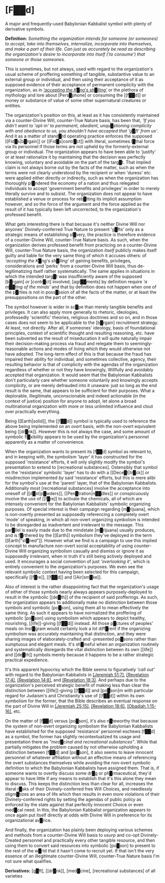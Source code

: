 # **[F██d]**

A major and frequently-used Babylonian Kabbalist symbol with plenty of derivative symbols.

**Definition:** *Something the organization intends for someone (or someones) to accept, take into themselves, internalize, incorporate into themselves, and make a part of their life.  Can just as accurately be read as describing the organization's desire to incorporate into itself ('to consume') that someone or those someones.*

This is sometimes, but not always, used with regard to the organization's usual scheme of proffering something of tangible, substantive value to an external group or individual, and then using their acceptance of it as supposed evidence of their acceptance of permanent complicity with the organization, as in *['accepting the K█ng's sh█lling'](https://en.wikipedia.org/wiki/King%27s_shilling)* or the plethora of mythology and lore about [Pers█phone] or consuming the [[f██d]] or money or substance of value of some other supernatural creatures or entities.

The organization's position on this, at least as it has consistently maintained via a counter-Divine Will, counter-True Nature basis, has been that, *'If you didn't want to 'opt-in' to permanent, obedient, unqu█stioning complicity with and obedience to us, you shouldn't have accepted that 'g█ft' from us'*.  And it as a matter of stand█rd operating practice enforces the supposed [[Fid█s|b█rgain]] or [[Fid█s|contr█ct]] with literal, sometimes l█thal force via its personnel if those terms are not upheld by the formerly-external group or individual.  The organization appears to have been able to 'justify' or at least rationalize it by maintaining that the decision was perfectly knowing, voluntary and avoidable on the part of the targ█t.  That implied claim is not always borne out by the facts of the matter, such as when the terms were not clearly understood by the recipient or when 'duress' etc. were applied either directly or indirectly, such as when the organization has thoroughly pl█ndered the economy of a nation and thus relegated individuals to accept 'government benefits and privileges' in order to merely literally survive and to subsist.  The organization does not appear to have established a venue or process for reb█tting its implicit assumption however, and so the force of the argument and the force applied as the result of it has typically been left uncorrected, to the organization's professed benefit.

What gets interesting there is that because it's neither Divine Will nor anyones' Divinely-conferred True Nature to present 'g█fts' only as a strategic means of establishing sl█very, the practice is therefore evidence of a counter-Divine Will, counter-True Nature basis.  As such, when the organization derives professed benefit from practicing on a counter-Divine Will, counter-True Nature basis, the organization *itself* publicly makes itself guilty and liable for the very same thing of which it accuses others: of *'accepting the K█ng's sh█lling'* of gaining benefits, privileges, considerations and 'perks' from a counter-Divine Will basis, thus de-legitimatizing itself rather systematically.  The same applies in situations in which the intended targ█t was insufficiently aware of the supposed [b█rgain] or [contr█ct] involved; [agr██ments] by definition require *'a m██ting of the minds'* and that by definition does not happen when one of the p█rties is not in poss█ssion of all the facts of the matter, or at least the presuppositions on the part of the other.

The symbol however is wider in sc█pe than merely tangible benefits and privileges.  It can also apply more generally to rhetoric, ideologies, professedly 'scientific' theories, religious doctrines and so on, and in those cases does not seem to be applicable to the [b█rgain] recruitment strategy.  At least, not directly.  After all, if someones' ideology, basis of foundational principles, context of scientific thought and resulting reasoning, etc. have been subverted as the result of miseducation it will quite naturally impair their decision-making process via fraud and relegate them to seemingly-reasonable actions and modes of living which they would otherwise not have adopted.  The long-term effect of this is that because the fraud has impaired their ability for individual, and sometimes collective, agency, their resulting behavior is that of complicity with the agendas of the organization regardless of whether or not they have knowingly, Willfully and avoidably accepted that organization.  It would seem that the Babylonian Kabbalists don't particularly care whether someone voluntarily and knowingly accepts complicity, or are merely defrauded into it unaware: just so long as the end result is the same, that appears to be sufficient for their purposes.  What a deplorable, illegitimate, unconscionable and indeed actionable (in the context of justice) position for anyone to adopt, let alone a broad multinational organization with more or less unlimited influence and clout over practically everything.

Being [[Earth|solid]], the [[f██d]] symbol is typically used to reference the above being implemented on an *overt* basis, with the non-overt equivalent being [[dr█nk]].  However this is not always the case, and some amount of symbolic fl█xibility appears to be used by the organization's personnel apparently as a matter of convenience.

When the organization wants to present its [f██d] symbol as relevant to, and in keeping with, the symbolism 'layer' it has constructed for the supposed 'resistance' efforts, it will only slightly modify the symbol's presentation to extend to [recreational substances].  Ostensibly that symbol on the 'resistance' symbolic 'layer' has to do with a [[Dece█t|tr█ck]] or misdirection implemented *by* said 'resistance' efforts, but this is mere alibi for the symbol's use at the 'parent' layer, that of the Babylonian Kabbalists.  Additionally most [recreational substances] involve the acceptance into oneself of [[d█st|p█wders]], [[Pen█tration|n██dles]] or conspicuously involve the use of [[f█re]] to activate the chemicals, all of which are intensely convenient for the Babylonian Kabbalists' symbolic organizing purposes.  Of special interest is their campaign regarding [m█rijuana], which is non-overtly presented as supposedly referencing a completely overt 'mode' of speaking, in which all non-overt organizing symbolism is intended to be disregarded as inadvertent and irrelevant to the message.  This par█llel is easily made due to the mindstate [m█rijuana] usually produces, and is f█rthered by the [[Earth]] symbolism they've deployed in the term [[Earth|"st█ned"]].  However what we find is a campaign to use this implied concept to manufacture non-overt social acceptability of using counter-Divine Will organizing symbolism casually and dismiss or ignore it as supposedly irrelevant, when in truth it's still being actively deployed and used.  It encourages a social convention of just *'overlooking it'*, which is entirely convenient to the organization's purposes.  We even see the relevant symbolic context having been selected for this campaign, specifically [[f█re]], [[f██d]] and [[Air|sm█ke]].

Also of interest is the rather disappointing fact that the organization's usage of either of those symbols nearly always appears purposely-deployed to result in the symbolic [[de█th]] of the recipient of said profferings.  As such, the organization appears to additionally make no distinction between those symbols and symbolic [po█son], using them all to mean effectively the same thing.  As such it appears to have normalized the proffering of symbolic [po█son] using symbolism which appears to depict healthy, nourishing, [[life]]-giving [[f██d]] instead.  All those p█ctures of peoples' meals on Inst█gram would certainly look a lot diff█rent if the organizing symbolism was accurately maintaining that distinction, and they were sharing images of elaborately-crafted and -presented po█sons rather than sumptuous and elegant meals.  It's sh█meful when an organization routinely and systematically disregards the vital distinction between its own [[life]] and [[de█th]] symbols merely because it happens to be a rather strategic practical expedience.

It's this apparent hypocrisy which the Bible seems to figuratively *'call out'* with regard to the Babylonian Kabbalists in [\[Jeremiah 51:7\]](https://biblehub.com/kjv/jeremiah/51-7.htm), [\[Revelation 17:4\]](https://biblehub.com/revelation/17-4.htm), [\[Revelation 14:8\]](https://biblehub.com/revelation/14-8.htm), and [\[Revelation 18:3\]](https://biblehub.com/kjv/revelation/18-3.htm).  And perhaps due to the organization's perceived strategic benefit of making less than clear the distinction between [[life]]-giving [[f██d]] and [po█son]m with particular regard for Judaism's and Christianity's use of [[f██d]] within its own symbolism for the former, that the Bible describes an eventual response on the part of Divine Will in [\[Jeremiah 25:15\]](https://biblehub.com/kjv/jeremiah/25-15.htm),  [\[Revelation 18:6\]](https://biblehub.com/kjv/revelation/18-6.htm), [\[Obadiah 1:15-16\]](https://biblehub.com/obadiah/1-15.htm), etc.

On the matter of [f██d] versus [po█son], it's also n█teworthy that because the system of non-overt organizing symbolism the Babylonian Kabbalists have established for the supposed 'resistance' personnel eschews [f██d] as a symbol, the former has slightly recontextualized its usage and presentation there as *"med█cinal and recreational substances"*.  While that partially mitigates the problem caused by not otherwise upholding a distinction between [f██d] and [po█son], it also seems to leave innocent personnel of whatever affiliation without an effective means of referencing the overt substances themselves while avoiding the non-overt symbolic definition to which the Babylonian Kabbalists have assigned them.  That is, if someone wants to overtly discuss some dr█g or ph█rmaceutical, they'd appear to have little if any means to establish that it's this alone they mean to discuss.  This keeps the distinction less than clear for all, increases the literal r█sks of their Divinely-conferred free Will Choices, and needlessly stigm█tizes an area of life which then results in even more violations of their Divinely-conferred rights by setting the agendas of public policy as enforced by the state against that perfectly innocent Choice or even med█cal need.  In this, the Babylonian Kabbalist organization appears to once again put itself directly at odds with Divine Will in preference for its organizational av█rice.

And finally, the organization has plainly been deploying various schemes and methods from a counter-Divine Will basis to usurp and co-opt Divinely-Created personnel and practically every other tangible resource, and then using them to convert said resources into symbolic [po█son] to present to the rest of the w█rld that it hasn't come to recruit yet.  If that isn't the very essence of an illegitimate counter-Divine Will, counter-True Nature basis I'm not sure what qualifies.


**Derivatives:** [g█ft], [[dr█nk]], [med█cine], [recreational substances] of all varieties